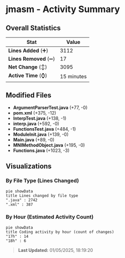 # jmasm - Activity Summary 

## Overall Statistics

| Stat                   | Value                                                             |
| ---------------------- | ----------------------------------------------------------------- |
| **Lines Added** (➕)   | 3112                                          |
| **Lines Removed** (➖) | 17                                        |
| **Net Change** (↕)    | 3095                |
| **Active Time** (⌚)   | 15 minutes |


## Modified Files
- **ArgumentParserTest.java** (+77, -0)
- **pom.xml** (+375, -12)
- **InterpTest.java** (+138, -1)
- **interp.java** (+592, -0)
- **FunctionsTest.java** (+484, -1)
- **ModuleInit.java** (+139, -0)
- **Main.java** (+89, -0)
- **MNIMethodObject.java** (+195, -0)
- **Functions.java** (+1023, -3)

## Visualizations

### By File Type (Lines Changed)

```mermaid
pie showData
title Lines changed by file type
".java" : 2742
".xml" : 387
```

### By Hour (Estimated Activity Count)

```mermaid
pie showData
title Coding activity by hour (count of changes)
"17h" : 14
"18h" : 6
```


> **Last Updated:** 01/05/2025, 18:19:20